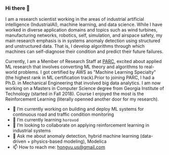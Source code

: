 ### Hi there 👋
I am a research scientist working in the areas of industrial artificial intelligence (IndustrialAI), machine learning, and data science. While I have worked in diverse application domains and topics such as wind turbines, manufacturing networks, robotics, self, simulation, and airspace safety, my main research emphasis is in systems anomaly detection using structured and unstructured data. That is, I develop algorithms through which machines can self-diagnose their condition and predict their future failures.


Currently, I am a Member of Research Staff at [PARC](www.parc.com), excited about applied ML research that involves converting ML theory and algorithms to real-world problems. I got certified by AWS as "Machine Learning Specialty" (the highest rank in ML certification track).Prior to joining PARC, I had a Ph.D. in Mechanical Engineering that involved big data analytics.  I am now working on a Masters in Computer Science degree from Georgia Institute of Technology (started in Fall 2018). Course I enjoyed the most is the Reinforcement Learning (literally openned another door for my research).


- 🔭 I’m currently working on building and deploy ML systems for continuous road and traffic condition monitoring
- 🌱 I’m currently learning `horovod`
- 👯 I’m looking to collaborate on applying reinforcement learning in industrial systems
- 💬 Ask me about anomaly detection, hybrid machine learning (data-driven + physics-based modeling), Modelica
- 📫 How to reach me: hongyu.us@gmail.com
<!--
**byhyu/byhyu** is a ✨ _special_ ✨ repository because its `README.md` (this file) appears on your GitHub profile.

Here are some ideas to get you started:

- 🔭 I’m currently working on ...
- 🌱 I’m currently learning ...
- 👯 I’m looking to collaborate on ...
- 🤔 I’m looking for help with ...
- 💬 Ask me about ...
- 📫 How to reach me: ...
- 😄 Pronouns: ...
- ⚡ Fun fact: ...
-->
